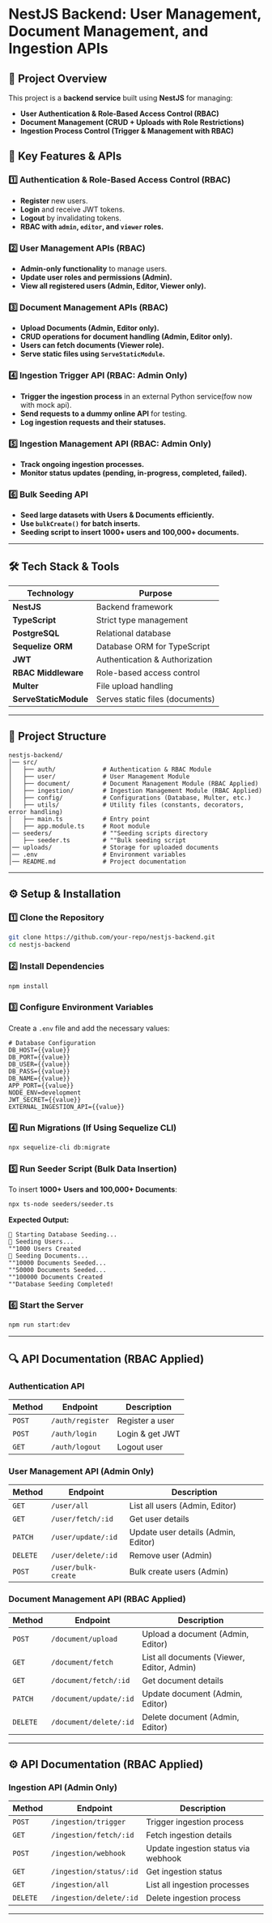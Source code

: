 # **NestJS Backend: User Management, Document Management, and Ingestion APIs**

## **📌 Project Overview**

This project is a **backend service** built using **NestJS** for managing:

- **User Authentication & Role-Based Access Control (RBAC)**
- **Document Management (CRUD + Uploads with Role Restrictions)**
- **Ingestion Process Control (Trigger & Management with RBAC)**

## **🚀 Key Features & APIs**

### **1️⃣ Authentication & Role-Based Access Control (RBAC)**

- **Register** new users.
- **Login** and receive JWT tokens.
- **Logout** by invalidating tokens.
- **RBAC with `admin`, `editor`, and `viewer` roles.**

### **2️⃣ User Management APIs (RBAC)**

- **Admin-only functionality** to manage users.
- **Update user roles and permissions (Admin).**
- **View all registered users (Admin, Editor, Viewer only).**

### **3️⃣ Document Management APIs (RBAC)**

- **Upload Documents (Admin, Editor only).**
- **CRUD operations for document handling (Admin, Editor only).**
- **Users can fetch documents (Viewer role).**
- **Serve static files using `ServeStaticModule`.**

### **4️⃣ Ingestion Trigger API (RBAC: Admin Only)**

- **Trigger the ingestion process** in an external Python service(fow now with mock api).
- **Send requests to a dummy online API** for testing.
- **Log ingestion requests and their statuses.**

### **5️⃣ Ingestion Management API (RBAC: Admin Only)**

- **Track ongoing ingestion processes.**
- **Monitor status updates (pending, in-progress, completed, failed).**

### **6️⃣ Bulk Seeding API**

- **Seed large datasets with Users & Documents efficiently.**
- **Use `bulkCreate()` for batch inserts.**
- **Seeding script to insert 1000+ users and 100,000+ documents.**

---

## **🛠️ Tech Stack & Tools**

| **Technology**        | **Purpose**                     |
| --------------------- | ------------------------------- |
| **NestJS**            | Backend framework               |
| **TypeScript**        | Strict type management          |
| **PostgreSQL**        | Relational database             |
| **Sequelize ORM**     | Database ORM for TypeScript     |
| **JWT**               | Authentication & Authorization  |
| **RBAC Middleware**   | Role-based access control       |
| **Multer**            | File upload handling            |
| **ServeStaticModule** | Serves static files (documents) |

---

## **📂 Project Structure**

```
nestjs-backend/
│── src/
│   ├── auth/             # Authentication & RBAC Module
│   ├── user/             # User Management Module
│   ├── document/         # Document Management Module (RBAC Applied)
│   ├── ingestion/        # Ingestion Management Module (RBAC Applied)
│   ├── config/           # Configurations (Database, Multer, etc.)
│   ├── utils/            # Utility files (constants, decorators, error handling)
│   ├── main.ts           # Entry point
│   ├── app.module.ts     # Root module
│── seeders/              # ""Seeding scripts directory
│   ├── seeder.ts         # ""Bulk seeding script
│── uploads/              # Storage for uploaded documents
│── .env                  # Environment variables
│── README.md             # Project documentation
```

---

## **⚙️ Setup & Installation**

### **1️⃣ Clone the Repository**

```sh
git clone https://github.com/your-repo/nestjs-backend.git
cd nestjs-backend
```

### **2️⃣ Install Dependencies**

```sh
npm install
```

### **3️⃣ Configure Environment Variables**

Create a `.env` file and add the necessary values:

```
# Database Configuration
DB_HOST={{value}}
DB_PORT={{value}}
DB_USER={{value}}
DB_PASS={{value}}
DB_NAME={{value}}
APP_PORT={{value}}
NODE_ENV=development
JWT_SECRET={{value}}
EXTERNAL_INGESTION_API={{value}}
```

### **4️⃣ Run Migrations (If Using Sequelize CLI)**

```sh
npx sequelize-cli db:migrate
```

### **5️⃣ Run Seeder Script (Bulk Data Insertion)**

To insert **1000+ Users and 100,000+ Documents**:

```sh
npx ts-node seeders/seeder.ts
```

**Expected Output:**

```
📌 Starting Database Seeding...
🌱 Seeding Users...
""1000 Users Created
🌱 Seeding Documents...
""10000 Documents Seeded...
""50000 Documents Seeded...
""100000 Documents Created
""Database Seeding Completed!
```

### **6️⃣ Start the Server**

```sh
npm run start:dev
```

---

## **🔍 API Documentation (RBAC Applied)**

### **Authentication API**

| Method | Endpoint         | Description     |
| ------ | ---------------- | --------------- |
| `POST` | `/auth/register` | Register a user |
| `POST` | `/auth/login`    | Login & get JWT |
| `GET`  | `/auth/logout`   | Logout user     |

### **User Management API (Admin Only)**

| Method   | Endpoint            | Description                         |
| -------- | ------------------- | ----------------------------------- |
| `GET`    | `/user/all`         | List all users (Admin, Editor)      |
| `GET`    | `/user/fetch/:id`   | Get user details                    |
| `PATCH`  | `/user/update/:id`  | Update user details (Admin, Editor) |
| `DELETE` | `/user/delete/:id`  | Remove user (Admin)                 |
| `POST`   | `/user/bulk-create` | Bulk create users (Admin)           |

### **Document Management API (RBAC Applied)**

| Method   | Endpoint               | Description                                |
| -------- | ---------------------- | ------------------------------------------ |
| `POST`   | `/document/upload`     | Upload a document (Admin, Editor)          |
| `GET`    | `/document/fetch`      | List all documents (Viewer, Editor, Admin) |
| `GET`    | `/document/fetch/:id`  | Get document details                       |
| `PATCH`  | `/document/update/:id` | Update document (Admin, Editor)            |
| `DELETE` | `/document/delete/:id` | Delete document (Admin, Editor)            |

---

## **⚙️ API Documentation (RBAC Applied)**

### **Ingestion API (Admin Only)**

| Method   | Endpoint                | Description                         |
| -------- | ----------------------- | ----------------------------------- |
| `POST`   | `/ingestion/trigger`    | Trigger ingestion process           |
| `GET`    | `/ingestion/fetch/:id`  | Fetch ingestion details             |
| `POST`   | `/ingestion/webhook`    | Update ingestion status via webhook |
| `GET`    | `/ingestion/status/:id` | Get ingestion status                |
| `GET`    | `/ingestion/all`        | List all ingestion processes        |
| `DELETE` | `/ingestion/delete/:id` | Delete ingestion process            |

---
